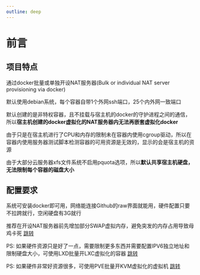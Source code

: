 ```yaml
---
outline: deep
---
```


# 前言


## 项目特点

通过docker批量或单独开设NAT服务器(Bulk or individual NAT server provisioning via docker)

默认使用debian系统，每个容器自带1个外网ssh端口，25个内外网一致端口

默认创建的是非特权容器，且不挂载与宿主机的docker的守护进程之间的通信，所以**宿主机创建的docker虚拟化的NAT服务器内无法再嵌套虚拟化docker**

由于只是在宿主机进行了CPU和内存的限制未在容器内使用cgroup驱动，所以在容器内使用服务器测试脚本检测容器的可用资源是无效的，显示的会是宿主机的资源

由于大部分云服务器xfs文件系统不启用pquota选项，所以**默认共享宿主机硬盘，无法限制每个容器的磁盘大小**

## 配置要求

系统可安装docker即可用，网络能连接Github的raw界面就能用，硬件配置只要不拉跨就行，空闲硬盘有3G就行

推荐在开设NAT服务器前先增加部分SWAP虚拟内存，避免突发的内存占用导致母鸡卡死 [跳转](https://github.com/spiritLHLS/addswap)

PS: 如果硬件资源只是好了一点，需要限制更多东西并需要配置IPV6独立地址和限制硬盘大小，可使用LXD批量开LXC虚拟化的容器 [跳转](https://github.com/spiritLHLS/lxd)

PS: 如果硬件非常好资源很多，可使用PVE批量开KVM虚拟化的虚拟机 [跳转](https://github.com/spiritLHLS/pve)